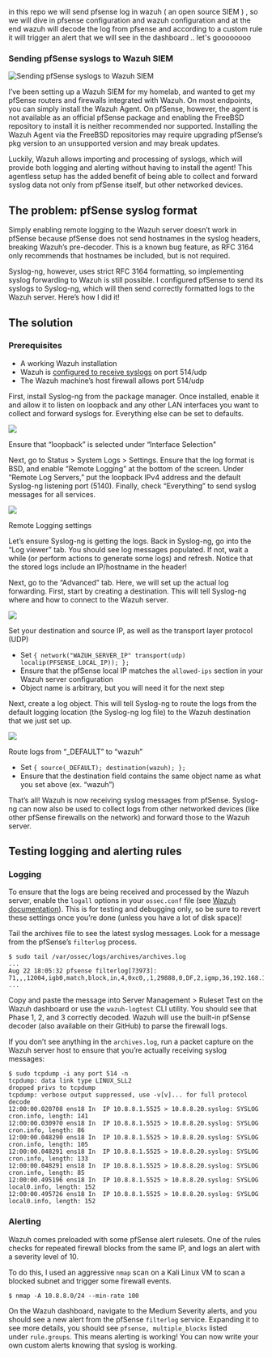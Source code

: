 
in this repo we will send pfsense log in wazuh ( an open source SIEM ) , so we will dive in pfsense configuration and wazuh configuration and at the end wazuh will decode the log from pfsense and according to a custom rule it will trigger an alert that we will see in the dashboard  .. let's goooooooo



### **Sending pfSense syslogs to Wazuh SIEM**

![Sending pfSense syslogs to Wazuh SIEM](https://marceltc.com/content/images/size/w1200/2024/10/log-data-collection1.webp)

I’ve been setting up a Wazuh SIEM for my homelab, and wanted to get my pfSense routers and firewalls integrated with Wazuh. On most endpoints, you can simply install the Wazuh Agent. On pfSense, however, the agent is not available as an official pfSense package and enabling the FreeBSD repository to install it is neither recommended nor supported. Installing the Wazuh Agent via the FreeBSD repositories may require upgrading pfSense’s pkg version to an unsupported version and may break updates.

Luckily, Wazuh allows importing and processing of syslogs, which will provide both logging and alerting without having to install the agent! This agentless setup has the added benefit of being able to collect and forward syslog data not only from pfSense itself, but other networked devices.

## **The problem: pfSense syslog format**

Simply enabling remote logging to the Wazuh server doesn’t work in pfSense because pfSense does not send hostnames in the syslog headers, breaking Wazuh’s pre-decoder. This is a known bug feature, as RFC 3164 only recommends that hostnames be included, but is not required.

Syslog-ng, however, uses strict RFC 3164 formatting, so implementing syslog forwarding to Wazuh is still possible. I configured pfSense to send its syslogs to Syslog-ng, which will then send correctly formatted logs to the Wazuh server. Here’s how I did it!

## **The solution**

### **Prerequisites**

- A working Wazuh installation
- Wazuh is [configured to receive syslogs](https://documentation.wazuh.com/current/user-manual/capabilities/log-data-collection/syslog.html?ref=marceltc.com) on port 514/udp
- The Wazuh machine’s host firewall allows port 514/udp

First, install Syslog-ng from the package manager. Once installed, enable it and allow it to listen on loopback and any other LAN interfaces you want to collect and forward syslogs for. Everything else can be set to defaults.

![](https://marceltc.com/content/images/2024/10/Screenshot_20240823_082516.png)

Ensure that “loopback” is selected under “Interface Selection"

Next, go to Status > System Logs > Settings. Ensure that the log format is BSD, and enable “Remote Logging” at the bottom of the screen. Under “Remote Log Servers,” put the loopback IPv4 address and the default Syslog-ng listening port (5140). Finally, check “Everything” to send syslog messages for all services.

![](https://marceltc.com/content/images/2024/10/Screenshot_20240823_083038.png)

Remote Logging settings

Let’s ensure Syslog-ng is getting the logs. Back in Syslog-ng, go into the “Log viewer” tab. You should see log messages populated. If not, wait a while (or perform actions to generate some logs) and refresh. Notice that the stored logs include an IP/hostname in the header!

Next, go to the “Advanced” tab. Here, we will set up the actual log forwarding. First, start by creating a destination. This will tell Syslog-ng where and how to connect to the Wazuh server.

![](https://marceltc.com/content/images/2024/10/syslog-ng_destinationconfig.png)

Set your destination and source IP, as well as the transport layer protocol (UDP)

- Set `{ network("WAZUH_SERVER_IP" transport(udp) localip(PFSENSE_LOCAL_IP)); };`
- Ensure that the pfSense local IP matches the `allowed-ips` section in your Wazuh server configuration
- Object name is arbitrary, but you will need it for the next step

Next, create a log object. This will tell Syslog-ng to route the logs from the default logging location (the Syslog-ng log file) to the Wazuh destination that we just set up.

![](https://marceltc.com/content/images/2024/10/syslog-ng_logconfig.png)

Route logs from “_DEFAULT” to “wazuh”

- Set `{ source(_DEFAULT); destination(wazuh); };`
- Ensure that the destination field contains the same object name as what you set above (ex. “wazuh”)

That’s all! Wazuh is now receiving syslog messages from pfSense. Syslog-ng can now also be used to collect logs from other networked devices (like other pfSense firewalls on the network) and forward those to the Wazuh server.

## **Testing logging and alerting rules**

### **Logging**

To ensure that the logs are being received and processed by the Wazuh server, enable the `logall` options in your `ossec.conf` file (see [Wazuh documentation](https://documentation.wazuh.com/current/user-manual/manager/event-logging.html?ref=marceltc.com#archiving-event-logs)). This is for testing and debugging only, so be sure to revert these settings once you’re done (unless you have a lot of disk space)!

Tail the archives file to see the latest syslog messages. Look for a message from the pfSense’s `filterlog` process.

```
$ sudo tail /var/ossec/logs/archives/archives.log
...
Aug 22 18:05:32 pfsense filterlog[73973]: 71,,,12004,igb0,match,block,in,4,0xc0,,1,29888,0,DF,2,igmp,36,192.168.1.254,224.0.0.1,datalength=12
...
```

Copy and paste the message into Server Management > Ruleset Test on the Wazuh dashboard or use the `wazuh-logtest` CLI utility. You should see that Phase 1, 2, and 3 correctly decoded. Wazuh will use the built-in pfSense decoder (also available on their GitHub) to parse the firewall logs.

If you don’t see anything in the `archives.log`, run a packet capture on the Wazuh server host to ensure that you’re actually receiving syslog messages:

```
$ sudo tcpdump -i any port 514 -n
tcpdump: data link type LINUX_SLL2
dropped privs to tcpdump
tcpdump: verbose output suppressed, use -v[v]... for full protocol decode
12:00:00.020708 ens18 In  IP 10.8.8.1.5525 > 10.8.8.20.syslog: SYSLOG cron.info, length: 141
12:00:00.030970 ens18 In  IP 10.8.8.1.5525 > 10.8.8.20.syslog: SYSLOG cron.info, length: 86
12:00:00.048290 ens18 In  IP 10.8.8.1.5525 > 10.8.8.20.syslog: SYSLOG cron.info, length: 105
12:00:00.048291 ens18 In  IP 10.8.8.1.5525 > 10.8.8.20.syslog: SYSLOG cron.info, length: 133
12:00:00.048291 ens18 In  IP 10.8.8.1.5525 > 10.8.8.20.syslog: SYSLOG cron.info, length: 85
12:00:00.495196 ens18 In  IP 10.8.8.1.5525 > 10.8.8.20.syslog: SYSLOG local0.info, length: 152
12:00:00.495726 ens18 In  IP 10.8.8.1.5525 > 10.8.8.20.syslog: SYSLOG local0.info, length: 152
```

### **Alerting**

Wazuh comes preloaded with some pfSense alert rulesets. One of the rules checks for repeated firewall blocks from the same IP, and logs an alert with a severity level of 10.

To do this, I used an aggressive `nmap` scan on a Kali Linux VM to scan a blocked subnet and trigger some firewall events.

```
$ nmap -A 10.8.8.0/24 --min-rate 100
```

On the Wazuh dashboard, navigate to the Medium Severity alerts, and you should see a new alert from the pfSense `filterlog` service. Expanding it to see more details, you should see `pfsense, multiple_blocks` listed under `rule.groups`. This means alerting is working! You can now write your own custom alerts knowing that syslog is working.
